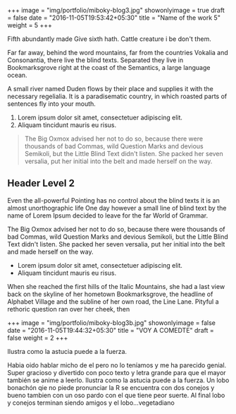+++
image = "img/portfolio/miboky-blog3.jpg"
showonlyimage = true
draft = false
date = "2016-11-05T19:53:42+05:30"
title = "Name of the work 5"
weight = 5
+++

Fifth abundantly made Give sixth hath. Cattle creature i be don't them.
<!--more-->

Far far away, behind the word mountains, far from the countries Vokalia and Consonantia, there live the blind texts. Separated they live in Bookmarksgrove right at the coast of the Semantics, a large language ocean.

A small river named Duden flows by their place and supplies it with the necessary regelialia. It is a paradisematic country, in which roasted parts of sentences fly into your mouth.

1. Lorem ipsum dolor sit amet, consectetuer adipiscing elit.
2. Aliquam tincidunt mauris eu risus.

> The Big Oxmox advised her not to do so, because there were thousands of bad Commas, wild Question Marks and devious Semikoli, but the Little Blind Text didn't listen. She packed her seven versalia, put her initial into the belt and made herself on the way.

## Header Level 2

Even the all-powerful Pointing has no control about the blind texts it is an almost unorthographic life One day however a small line of blind text by the name of Lorem Ipsum decided to leave for the far World of Grammar.

The Big Oxmox advised her not to do so, because there were thousands of bad Commas, wild Question Marks and devious Semikoli, but the Little Blind Text didn't listen. She packed her seven versalia, put her initial into the belt and made herself on the way.

* Lorem ipsum dolor sit amet, consectetuer adipiscing elit.
* Aliquam tincidunt mauris eu risus.

When she reached the first hills of the Italic Mountains, she had a last view back on the skyline of her hometown Bookmarksgrove, the headline of Alphabet Village and the subline of her own road, the Line Lane. Pityful a rethoric question ran over her cheek, then  


+++
image = "img/portfolio/miboky-blog3b.jpg"
showonlyimage = false
date = "2016-11-05T19:44:32+05:30"
title = "VOY A COMEDTE"
draft = false
weight = 2
+++

Ilustra como la astucia puede a la fuerza.
<!--more-->

Habia oido hablar micho de el pero no lo teníamos y me ha parecido genial. Super gracioso y divertido con poco texto y letra grande para que el mayor también se anime a leerlo. Ilustra como la astucia puede a la fuerza. Un lobo bonachón qie no piede pronunciar la R se encuentra con dos conejos y bueno tambien con un oso pardo con el que tiene peor suerte. Al final lobo y conejos terminan siendo amigos y el lobo...vegetadiano 